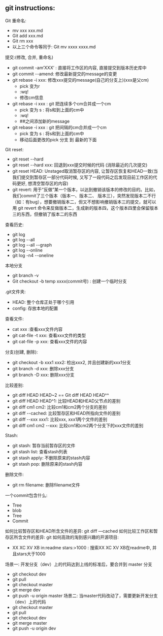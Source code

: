 ## git instructions:

Git 重命名:
- mv xxx xxx.md
- Git add xxx.md
- Git rm xxx
- 以上三个命令等同于: Git mv xxxx xxxx.md

提交:(修改, 合并, 重命名)
- git commit -am’XXX’ : 直接将工作区的内容, 直接提交到版本历史库中
- git commit --amend: 修改最新提交的message的变更
- git rebase -i xxx: 修改xxx提交的message(自己的分支上)(xxx是父cm)
    - pick 变为r
    - :wq!
    - 修改cm信息
- git rebase -i xxx : git 把连续多个cm合并成一个cm
    - pick 变为 s : 将s和到上面的cm中
    - :wq!
    - ##之间添加新的message
- git rebase -i xxx : git 把间隔的cm合并成一个cm
    - pick 变为 s : 将s和到上面的cm中
    - 移动后面更改的pick 分支 到 最新的下面

Git reset: 
- git reset --hard
- git reset --hard xxx: 回退到xxx提交时候的代码 (消除最近的几次提交)
- git reset HEAD: Unstaged取消暂存区的内容, 让暂存区恢复和HEAD一致(当我们提交到暂存区一部分代码时候, 又写了一段代码之后发现目前工作区的代码更好, 想清空暂存区的内容) 
- git revert: 用于“反做”某一个版本，以达到撤销该版本的修改的目的。比如，我们commit了三个版本（版本一、版本二、 版本三），突然发现版本二不行（如：有bug），想要撤销版本二，但又不想影响撤销版本三的提交，就可以用 git revert 命令来反做版本二，生成新的版本四，这个版本四里会保留版本三的东西，但撤销了版本二的东西

查看历史:
- git log
- git log --all
- git log --all --graph
- git log --online
- git log -n4 --oneline

本地分支
- git branch -v
- Git checkout -b temp xxxx(commit号) : 创建一个临时分支

.git文件夹:
- HEAD: 整个仓库正处于哪个引用
- config: 存放本地的配置

查看文件:
- cat xxx :查看xxx文件内容
- git cat-file -t xxx: 查看xxx文件的类型
- git cat-file -p xxx: 查看xxx文件的内容

分支(创建, 删除):
- git checkout -b xxx1 xxx2: 检出xxx2, 并且创建新的xxx1分支
- git branch -d xxx: 删除xxx分支
- git branch -D xxx: 删除xxx分支

比较差别:
- git diff HEAD HEAD~2 == Git diff HEAD HEAD^^
- git diff HEAD HEAD^1: 比较HEAD和HEAD父节点的差别
- git diff cm1 cm2: 比较cm1和cm2两个分支的差别
- git diff --cached: 比较暂存区和HEAD所指向文件的差别
- git diff --xxx xxx1: 比较xxx, xxx1两个文件的差别
- git diff cm1 cm2 --xxx: 比较cm1和cm2两个分支下的xxx文件的差别

Stash:
- git stash: 暂存当前暂存区的文件
- git stash list: 查看stash列表
- git stash apply: 不删除原来的stash内容
- git stash pop: 删除原来的stash内容

删除文件:
- git rm filename: 删除filename文件

一个commit包含什么:
- Tree
- blob
- Tree
- Commit

如何比较暂存区和HEAD所含文件的差异: git diff —cached
如何比较工作区和暂存区所含文件的差异: git 
如何高效的淘到感兴趣的开源项目: 
- XX XC XV XB in:readme stars:>1000 : 搜索XX XC XV XB在readme中, 并且stars大于1000 


场景一: 开发分支（dev）上的代码达到上线的标准后，要合并到 master 分支
- git checkout dev
- git pull
- git checkout master
- git merge dev
- git push -u origin master
场景二: 当master代码改动了，需要更新开发分支（dev）上的代码
- git checkout master 
- git pull 
- git checkout dev
- git merge master 
- git push -u origin dev

